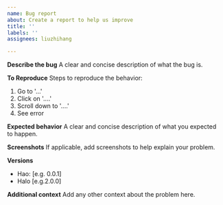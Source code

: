 ```yaml
---
name: Bug report
about: Create a report to help us improve
title: ''
labels: ''
assignees: liuzhihang

---
```


**Describe the bug**
A clear and concise description of what the bug is.

**To Reproduce**
Steps to reproduce the behavior:
1. Go to '...'
2. Click on '....'
3. Scroll down to '....'
4. See error

**Expected behavior**
A clear and concise description of what you expected to happen.

**Screenshots**
If applicable, add screenshots to help explain your problem.

**Versions**
 - Hao: [e.g. 0.0.1]
 - Halo [e.g.2.0.0]

**Additional context**
Add any other context about the problem here.
